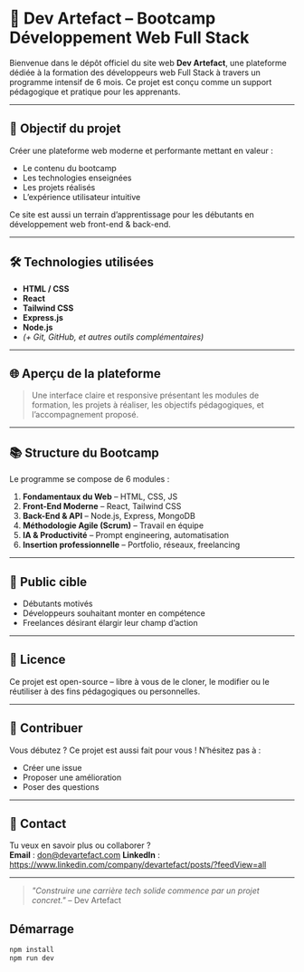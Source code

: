 # 🚀 Dev Artefact – Bootcamp Développement Web Full Stack

Bienvenue dans le dépôt officiel du site web **Dev Artefact**, une plateforme dédiée à la formation des développeurs web Full Stack à travers un programme intensif de 6 mois. Ce projet est conçu comme un support pédagogique et pratique pour les apprenants.

---

## 🎯 Objectif du projet

Créer une plateforme web moderne et performante mettant en valeur :

- Le contenu du bootcamp
- Les technologies enseignées
- Les projets réalisés
- L’expérience utilisateur intuitive

Ce site est aussi un terrain d’apprentissage pour les débutants en développement web front-end & back-end.

---

## 🛠️ Technologies utilisées

- **HTML / CSS**
- **React**
- **Tailwind CSS**
- **Express.js**
- **Node.js**
- *(+ Git, GitHub, et autres outils complémentaires)*

---

## 🌐 Aperçu de la plateforme

> Une interface claire et responsive présentant les modules de formation, les projets à réaliser, les objectifs pédagogiques, et l’accompagnement proposé.

---

## 📚 Structure du Bootcamp

Le programme se compose de 6 modules :

1. **Fondamentaux du Web** – HTML, CSS, JS
2. **Front-End Moderne** – React, Tailwind CSS
3. **Back-End & API** – Node.js, Express, MongoDB
4. **Méthodologie Agile (Scrum)** – Travail en équipe
5. **IA & Productivité** – Prompt engineering, automatisation
6. **Insertion professionnelle** – Portfolio, réseaux, freelancing

---

## 🧠 Public cible

- Débutants motivés
- Développeurs souhaitant monter en compétence
- Freelances désirant élargir leur champ d’action

---

## 📜 Licence

Ce projet est open-source – libre à vous de le cloner, le modifier ou le réutiliser à des fins pédagogiques ou personnelles.

---

## 🤝 Contribuer

Vous débutez ? Ce projet est aussi fait pour vous ! N’hésitez pas à :

- Créer une issue
- Proposer une amélioration
- Poser des questions

---

## 📩 Contact

Tu veux en savoir plus ou collaborer ?  
**Email** :  don@devartefact.com 
**LinkedIn** : https://www.linkedin.com/company/devartefact/posts/?feedView=all

---

> _"Construire une carrière tech solide commence par un projet concret."_ – Dev Artefact


## Démarrage

```bash
npm install
npm run dev
```

